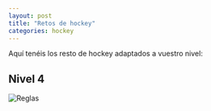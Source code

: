 ```yaml
---
layout: post
title: "Retos de hockey"
categories: hockey
---
```


Aquí tenéis los resto de hockey adaptados a vuestro nivel:

## Nivel 4

![Reglas](../https://danieledufis.github.io/images_text/hockey_reto_nivel_04_compressed.jpg)

